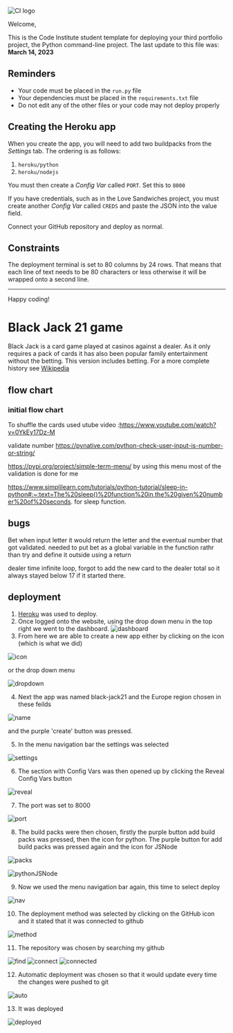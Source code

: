 ![CI logo](https://codeinstitute.s3.amazonaws.com/fullstack/ci_logo_small.png)

Welcome,

This is the Code Institute student template for deploying your third portfolio project, the Python command-line project. The last update to this file was: **March 14, 2023**

## Reminders

- Your code must be placed in the `run.py` file
- Your dependencies must be placed in the `requirements.txt` file
- Do not edit any of the other files or your code may not deploy properly

## Creating the Heroku app

When you create the app, you will need to add two buildpacks from the _Settings_ tab. The ordering is as follows:

1. `heroku/python`
2. `heroku/nodejs`

You must then create a _Config Var_ called `PORT`. Set this to `8000`

If you have credentials, such as in the Love Sandwiches project, you must create another _Config Var_ called `CREDS` and paste the JSON into the value field.

Connect your GitHub repository and deploy as normal.

## Constraints

The deployment terminal is set to 80 columns by 24 rows. That means that each line of text needs to be 80 characters or less otherwise it will be wrapped onto a second line.

---

Happy coding!

# Black Jack 21 game

Black Jack is a card game played at casinos against a dealer. As it only requires a pack of cards it has also been popular family entertainment without the betting. This version includes betting. For a more complete history see [Wikipedia](https://en.wikipedia.org/wiki/Blackjack)

## flow chart

### initial flow chart 

To shuffle the cards used utube video :https://www.youtube.com/watch?v=0YkEy17Dz-M

validate number https://pynative.com/python-check-user-input-is-number-or-string/


https://pypi.org/project/simple-term-menu/
by using this menu most of the validation is done for me

https://www.simplilearn.com/tutorials/python-tutorial/sleep-in-python#:~:text=The%20sleep()%20function%20in,the%20given%20number%20of%20seconds. for sleep function.

## bugs

Bet when input letter it would return the letter and the eventual number that got validated. needed to put bet as a global variable in the function rathr than try and define it outside using a return

dealer time infinite loop, forgot to add the new card to the dealer total so it always stayed below 17 if it started there.

## deployment

1. [Heroku](heroku.com) was used to deploy.
2. Once logged onto the website, using the drop down menu in the top right we went to the dashboard.
![dashboard](document/go-to-dashboard.png)
3. From here we are able to create a new app either by clicking on the icon (which is what we did)

![icon](document/create-new-app.png)

or the drop down menu

![dropdown](document/create-new-app-dropdown.png)

4. Next the app was named black-jack21 and the Europe region chosen in these feilds

![name](document/name-and-region.png)

and the purple 'create' button was pressed.

5. In the menu navigation bar the settings was selected

![settings](document/settings.png)

6. The section with Config Vars was then opened up by clicking the Reveal Config Vars button

![reveal](document/reveal.png)

7. The port was set to 8000

![port](document/port.png)

8. The build packs were then chosen, firstly the purple button add build packs was pressed, then the icon for python. The purple button for add build packs was pressed again and the icon for JSNode

![packs](document/build-packs.png)

![pythonJSNode](document/icons.png)

9. Now we used the menu navigation bar again, this time to select deploy

![nav](document/nav-bar.png)

10. The deployment method was selected by clicking on the GitHub icon and it stated that it was connected to github

![method](document/choose-git.png)

11. The repository was chosen by searching my github

![find](document/find.png)
![connect](document/connect.png)
![connected](document/connected.png)

12. Automatic deployment was chosen so that it would update every time the changes were pushed to git

![auto](document/auto.png)

13. It was deployed

![deployed](document/deployed.png)